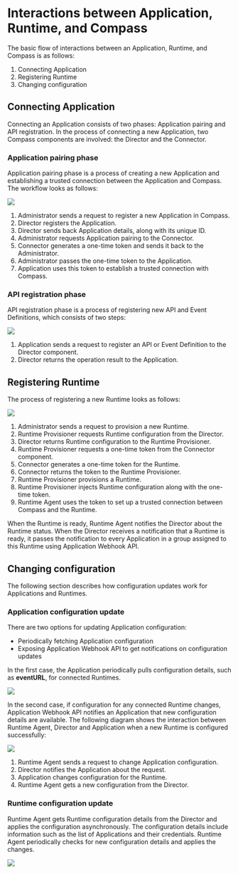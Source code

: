 # Interactions between Application, Runtime, and Compass

The basic flow of interactions between an Application, Runtime, and Compass is as follows:
1. Connecting Application
2. Registering Runtime
3. Changing configuration

## Connecting Application

Connecting an Application consists of two phases: Application pairing and API registration. In the process of connecting a new Application, two Compass components are involved: the Director and the Connector.

### Application pairing phase

Application pairing phase is a process of creating a new Application and establishing a trusted connection between the Application and Compass. The workflow looks as follows:

![](./assets/app-pairing.svg)

1. Administrator sends a request to register a new Application in Compass.
2. Director registers the Application.
3. Director sends back Application details, along with its unique ID.
4. Administrator requests Application pairing to the Connector.
5. Connector generates a one-time token and sends it back to the Administrator.
6. Administrator passes the one-time token to the Application.
7. Application uses this token to establish a trusted connection with Compass.

### API registration phase

API registration phase is a process of registering new API and Event Definitions, which consists of two steps:

![](./assets/api-registration.svg)

1. Application sends a request to register an API or Event Definition to the Director component.
2. Director returns the operation result to the Application.

## Registering Runtime

The process of registering a new Runtime looks as follows:

![](./assets/runtime-creation.svg)

1. Administrator sends a request to provision a new Runtime.
2. Runtime Provisioner requests Runtime configuration from the Director.
3. Director returns Runtime configuration to the Runtime Provisioner.
4. Runtime Provisioner requests a one-time token from the Connector component.
5. Connector generates a one-time token for the Runtime.
6. Connector returns the token to the Runtime Provisioner.
7. Runtime Provisioner provisions a Runtime.
8. Runtime Provisioner injects Runtime configuration along with the one-time token.
9. Runtime Agent uses the token to set up a trusted connection between Compass and the Runtime.

When the Runtime is ready, Runtime Agent notifies the Director about the Runtime status. When the Director receives a notification that a Runtime is ready, it passes the notification to every Application in a group assigned to this Runtime using Application Webhook API.

## Changing configuration

The following section describes how configuration updates work for Applications and Runtimes.

### Application configuration update

There are two options for updating Application configuration:
- Periodically fetching Application configuration
- Exposing Application Webhook API to get notifications on configuration updates

In the first case, the Application periodically pulls configuration details, such as **eventURL**, for connected Runtimes.

![](./assets/app-configuration-update.svg)

In the second case, if configuration for any connected Runtime changes, Application Webhook API notifies an Application that new configuration details are available. The following diagram shows the interaction between Runtime Agent, Director and Application when a new Runtime is configured successfully:

![](./assets/runtime-notification.svg)

1. Runtime Agent sends a request to change Application configuration.
2. Director notifies the Application about the request.
3. Application changes configuration for the Runtime.
4. Runtime Agent gets a new configuration from the Director.

### Runtime configuration update

Runtime Agent gets Runtime configuration details from the Director and applies the configuration asynchronously. The configuration details include information such as the list of Applications and their credentials. Runtime Agent periodically checks for new configuration details and applies the changes.

![](./assets/runtime-configuration-update.svg)

